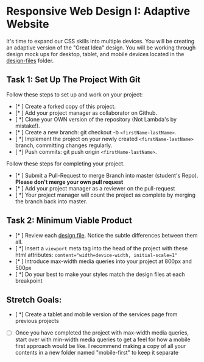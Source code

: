 # Responsive Web Design I: Adaptive Website

It's time to expand our CSS skills into multiple devices.  You will be creating an adaptive version of the "Great Idea" design. You will be working through design mock ups for desktop, tablet, and mobile devices located in the [design-files](design-files) folder. 

## Task 1: Set Up The Project With Git

Follow these steps to set up and work on your project:

- [* ] Create a forked copy of this project.
- [* ] Add your project manager as collaborator on Github.
- [ *] Clone your OWN version of the repository (Not Lambda's by mistake!).
- [* ] Create a new branch: git checkout -b `<firstName-lastName>`.
- [ *] Implement the project on your newly created `<firstName-lastName>` branch, committing changes regularly.
- [ *] Push commits: git push origin `<firstName-lastName>`.
 
Follow these steps for completing your project.

- [* ] Submit a Pull-Request to merge <firstName-lastName> Branch into master (student's  Repo). **Please don't merge your own pull request**
- [* ] Add your project manager as a reviewer on the pull-request
- [ *] Your project manager will count the project as complete by merging the branch back into master.

## Task 2: Minimum Viable Product

* [* ] Review each [design file](design-files).  Notice the subtle differences between them all. 
* [ *] Insert a `viewport` meta tag into the head of the project with these html attributes: `content="width=device-width, initial-scale=1"`
* [* ] Introduce max-width media queries into your project at 800px and 500px  
* [ *] Do your best to make your styles match the design files at each breakpoint 

## Stretch Goals: 
* [ *] Create a tablet and mobile version of the services page from previous projects
* [ ] Once you have completed the project with max-width media queries, start over with min-width media queries to get a feel for how a mobile first approach would be like.  I recommend making a copy of all your contents in a new folder named "mobile-first" to keep it separate



